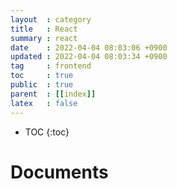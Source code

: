 ```yaml
---
layout  : category 
title   : React 
summary : react 
date    : 2022-04-04 08:03:06 +0900
updated : 2022-04-04 08:03:34 +0900
tag     : frontend 
toc     : true
public  : true
parent  : [[index]] 
latex   : false
---
```

* TOC
{:toc}

# Documents
